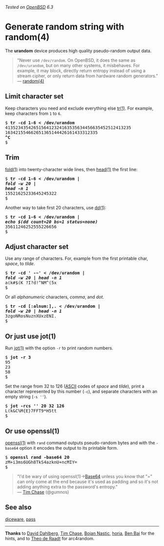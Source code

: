 _Tested on [OpenBSD](/openbsd/) 6.3_

# Generate random string with random(4)

The **urandom** device produces high quality pseudo-random output
data.

> "Never use `/dev/random`. On OpenBSD, it does the same as
`/dev/urandom`, but on many other systems, it misbehaves.  For
example, it may block, directly return entropy instead of using a
stream cipher, or only return data from hardware random
generators."<br>&mdash;
[random(4)](https://man.openbsd.org/random.4)

## Limit character set

Keep characters you need and exclude everything else
[tr(1)](https://man.openbsd.org/tr.1). For example, keep characters
from `1` to `6`.

<pre>
$ <b>tr -cd 1-6 < /dev/urandom</b>
4135234354265156412324163535634456635452512413235
163421554662651365144426161433312335
<b>^C</b>
$
</pre>

## Trim

[fold(1)](https://man.openbsd.org/fold.1) into twenty-character
wide lines, then [head(1)](https://man.openbsd.org/head.1) the first
line:

<pre>
$ <b>tr -cd 1-6 < /dev/urandom |</b>
<i><b>fold -w 20 |</b></i>
<i><b>head -n 1</b></i>
15521625233645245322
$
</pre>

Another way to take first 20 characters, use
[dd(1)](https://man.openbsd.org/dd.1):

<pre>
$ <b>tr -cd 1-6 < /dev/urandom |</b>
<i><b>echo $(dd count=20 bs=1 status=none)</b></i>
35611246252555226656
$
</pre>

## Adjust character set

Use any range of characters. For, example from the first printable
char, _space_, to _tilde_.

<pre>
$ <b>tr -cd ' -~' < /dev/urandom |</b>
<i><b>fold -w 20 | head -n 1</b></i>
a(k#$(K ?I?d!^NM^(5x
$
</pre>

Or all _alphanumeric_ characters, _comma_, and _dot_.

<pre>
$ <b>tr -cd [:alnum:],. < /dev/urandom |</b>
<i><b>fold -w 20 | head -n 1</b></i>
3zgoNRosNuznXUxzENI.
$
</pre>

## Or just use jot(1)

Run [jot(1)](https://man.openbsd.org/jot.1) with the option `-r` to print random numbers.

<pre>
$ <b>jot -r 3</b>
95
23
58
$
</pre>

Set the range from 32 to 126 ([ASCII](https://man.openbsd.org/ascii.7)
codes of _space_ and _tilde_), print a character represented by
this number (`-c`), and separate characters with an empty string
(`-s ''`).

<pre>
$ <b>jot -rcs '' 20 32 126</b>
L(k&C%M{E}7FFT9*H5tt
$
</pre>

## Or use openssl(1)

[openssl(1)](https://man.openbsd.org/openssl.1) with `rand` command
outputs pseudo-random bytes and with the `-base64` option it encodes
the output to its printable form.

<pre>
$ <b>openssl rand -base64 20</b>
zM+i3ms6UGh8TkS4azknU+ncMIY=
$
</pre>

> "I'd be wary of using openssl(1)&rarr;[Base64](https://en.wikipedia.org/wiki/Base64#Output_padding) unless you know that "=" can only come at the end because it's used as padding and so it's not adding anything extra to the password's entropy."<br>&mdash;
[Tim Chase](https://twitter.com/gumnos/status/1045268053997617153 "27 Sep 2018")
(@gumnos)

## See also

[diceware](diceware.html), [pass](pass.html)

---

**Thanks** to
[David Dahlberg](https://twitter.com/DahlbergCgn/status/1044909647310794752),
[Tim Chase](https://mobile.twitter.com/gumnos/status/1044907834432016384),
[Bojan Nastic](https://mobile.twitter.com/bnastic/status/1044891171615625217),
[horia](https://bsd.network/@horia/100791722609427845),
[Ben Bai](https://twitter.com/ben_bai/status/1044986145900253185)
for the hints, and to
[Theo de Raadt](http://www.openbsd.org/papers/hackfest2014-arc4random/index.html)
for arc4random.
